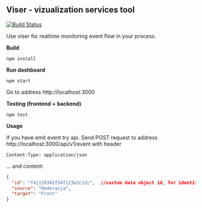 Viser - vizualization services tool
-----------------------------------

[![Build Status](https://travis-ci.org/jwest/viser.png?branch=master)](https://travis-ci.org/jwest/viser)

Use viser for realtime monitoring event flow in your process.

**Build**
```
npm install
```

**Run dashboard**
```
npm start
```
Go to address http://localhost:3000

**Testing (frontend + backend)**
```
npm test
```

**Usage**

If you have emit event try api. Send POST request to address http://localhost:3000/api/v1/event with header
```
Content-Type: application/json
```
... and content:
```json
{
  "id": "f4j139342f34f123e2c12c",  //custom data object id, for identity event
  "source": "Moderacja",
  "target": "Front"
}
```

